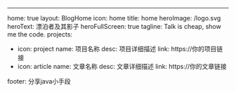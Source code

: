 ---
home: true
layout: BlogHome
icon: home
title: home
heroImage: /logo.svg
heroText: 漂泊者及其影子
heroFullScreen: true
tagline: Talk is cheap, show me the code.
projects:
  - icon: project
    name: 项目名称
    desc: 项目详细描述
    link: https://你的项目链接
  - icon: article
    name: 文章名称
    desc: 文章详细描述
    link: https://你的文章链接


footer: 分享java小手段

